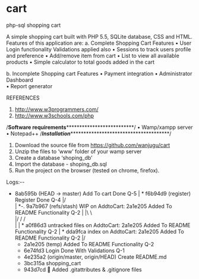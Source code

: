 # cart
php-sql shopping cart

A simple shopping cart built with PHP 5.5, SQLite database, CSS and HTML. Features of this application are:
a.	Complete Shopping Cart Features
•	User Login functionality Validations applied also
•	Sessions to track users profile and preference
•	Add/remove item from cart 
•	List to view all available products
•	Simple calculator to total goods added in the cart

b.	Incomplete Shopping cart Features
•	Payment integration
•	Administrator Dashboard  
•	Report generator

REFERENCES
1.	http://www.w3programmers.com/
2.	http://www.w3schools.com/php

/****************Software requirements******************************************/
•	Wamp/xampp server
•	Notepad++
/***************Installation*****************************************************/


1.	Download the source file from https://github.com/wanjugu/cart
2.	Unzip the files to ‘www’ folder of your wamp server
3.	Create a database ‘shoping_db’
4.	Import the database - shoping_db.sql
5.	Run the project on the browser (tested on chrome, firefox).


Logs:--

* 8ab595b (HEAD -> master) Add To cart Done Q-5
	| * f6b94d9 (register) Register Done Q-4
	|/  
	| *-.   9a7b967 (refs/stash) WIP on AddtoCart: 2a1e205 Added To README Functionality Q-2
	| |\ \  
	|/ / /  
	| | * a0f86d3 untracked files on AddtoCart: 2a1e205 Added To README Functionality Q-2
	| * dda9fca index on AddtoCart: 2a1e205 Added To README Functionality Q-2
	|/  
	* 2a1e205 (temp) Added To README Functionality Q-2
	* 6e74fd3 Login Done With Validations Q-1
	* 4e235a2 (origin/master, origin/HEAD) Create README.md
	* 3bc315a shopping_cart
	* 943d7cd :lollipop: Added .gitattributes & .gitignore files




